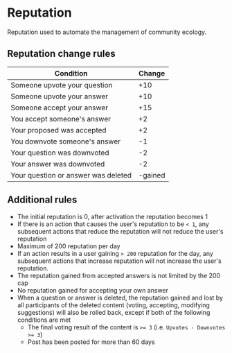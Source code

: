 # Reputation

Reputation used to automate the management of community ecology.  

## Reputation change rules

| Condition | Change |
|---|---|
| Someone upvote your question | +10 |
| Someone upvote your answer | +10 |
| Someone accept your answer | +15 |
| You accept someone's answer | +2 |
| Your proposed was accepted | +2 |
| You downvote someone's answer | -1 |
| Your question was downvoted | -2 |
| Your answer was downvoted | -2 |
| Your question or answer was deleted | -gained |

## Additional rules

- The initial reputation is 0, after activation the reputation becomes 1  
- If there is an action that causes the user's reputation to be `< 1`, any subsequent actions that reduce the reputation will not reduce the user's reputation  
- Maximum of 200 reputation per day  
- If an action results in a user gaining `> 200` reputation for the day, any subsequent actions that increase reputation will not increase the user's reputation.  
- The reputation gained from accepted answers is not limited by the 200 cap  
- No reputation gained for accepting your own answer  
- When a question or answer is deleted, the reputation gained and lost by all participants of the deleted content (voting, accepting, modifying suggestions) will also be rolled back, except if both of the following conditions are met  
  - The final voting result of the content is `>= 3` (i.e. `Upvotes - Downvotes >= 3`)  
  - Post has been posted for more than 60 days
